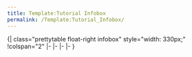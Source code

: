 ```yaml
---
title: Template:Tutorial Infobox
permalink: /Template:Tutorial_Infobox/
---
```


<includeonly>{| class="prettytable float-right infobox" style="width: 330px;" !colspan="2" |- |- |- |- }</includeonly>